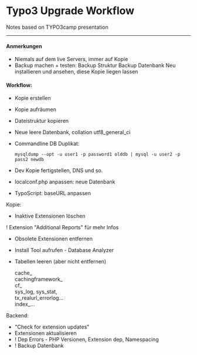 # Typo3 Upgrade Workflow

Notes based on TYPO3camp presentation
  
---
  
#### Anmerkungen

* Niemals auf dem live Servers, immer auf Kopie
* Backup machen + testen:
  Backup Struktur
  Backup Datenbank
  Neu installieren und ansehen, diese Kopie liegen lassen

#### Workflow:

* Kopie erstellen
* Kopie aufräumen 
* Dateistruktur kopieren
* Neue leere Datenbank, collation utf8_general_ci
* Commandline DB Duplikat:
     
     ```mysqldump --opt -u user1 -p password1 olddb | mysql -u user2 -p pass2 newdb```
     
* Dev Kopie fertigstellen, DNS und so.
* localconf.php anpassen: neue Datenbank
* TypoScript: baseURL anpassen

Kopie:

* Inaktive Extensionen löschen

! Extension "Additional Reports" für mehr Infos

* Obsolete Extensionen entfernen
* Install Tool aufrufen - Database Analyzer
* Tabellen leeren (aber nicht entfernen)
	  
	cache_  
	cachingframework_  
	cf_  
	sys_log, sys_stat,   
	tx_realurl_errorlog...  
	index_...  
  
Backend:  

* "Check for extension updates"  
* Extensionen aktualisieren
* ! Dep Errors - PHP Versionen, Extension dep, Namespacing
* ! Backup Datenbank


